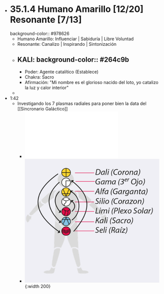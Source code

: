 - # 35.1.4 Humano Amarillo [12/20] Resonante [7/13]
  background-color:: #978626
	- Humano Amarillo: Influenciar | Sabiduría | Libre Voluntad
	- Resonante: Canalizo | Inspirando | Sintonización
	- KALI:
	  background-color:: #264c9b
		-
		- Poder: Agente catalítico (Establece)
		- Chakra: Sacro
		- Afirmación: "Mi nombre es el glorioso nacido del loto, yo catalizo la luz y calor interior"
	-
- 1:42
	- Investigando los 7 plasmas radiales para poner bien la data del [[Sincronario Galáctico]]
		- ![Plasmas Radiales-ok.pdf](../assets/Plasmas_Radiales-ok_1659069805109_0.pdf)
		- ![Screen Shot 2022-07-29 at 01.46.26.png](../assets/Screen_Shot_2022-07-29_at_01.46.26_1659069994787_0.png){:width 200}